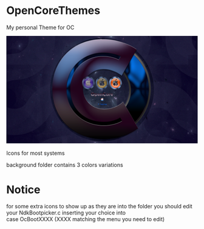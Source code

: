 # OpenCoreThemes

My personal Theme for OC


![Screenshot](screenshot.png)

Icons for most systems 

background folder contains 3 colors variations

# Notice 
for some extra icons to show up as they are into the folder
you should edit your NdkBootpicker.c
inserting your choice into     
case OcBootXXXX (XXXX matching the menu you need to edit)
